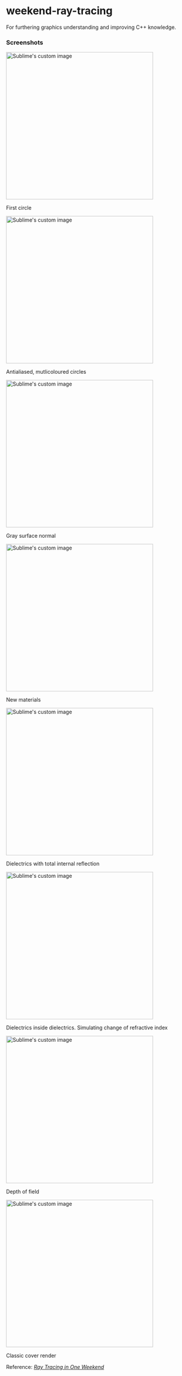 # weekend-ray-tracing
For furthering graphics understanding and improving C++ knowledge.

### Screenshots
<div align="left">
    <img width=400 src="https://github.com/user-attachments/assets/a73d4056-321c-4602-90d8-b60f691e5386" alt="Sublime's custom image"/>
    <p>First circle</p>
    <img width=400 src="https://github.com/user-attachments/assets/c40559d5-b91b-4ac6-b54c-170bddebdf95" alt="Sublime's custom image"/>
    <p>Antialiased, mutlicoloured circles</p>
    <img width=400 src="https://github.com/user-attachments/assets/7aba4e59-974a-46e0-8902-c525e0b34842" alt="Sublime's custom image"/>
    <p>Gray surface normal</p>
    <img width=400 src="https://github.com/user-attachments/assets/1fa0a698-35ae-451b-87f5-d1f0164c8a67" alt="Sublime's custom image"/>
    <p>New materials</p>
    <img width=400 src="https://github.com/user-attachments/assets/d15ad188-1d73-4e8c-8d4e-b8218c91f8bd" alt="Sublime's custom image"/>
    <p>Dielectrics with total internal reflection</p>
    <img width=400 src="https://github.com/user-attachments/assets/a354d6f8-aedc-4f71-81b6-e938d78cedac" alt="Sublime's custom image"/>
    <p>Dielectrics inside dielectrics. Simulating change of refractive index</p>
    <img width=400 src="https://github.com/user-attachments/assets/257606c0-af31-4674-ae64-ff6eca4287f7" alt="Sublime's custom image"/>
    <p>Depth of field</p>
    <img width=400 src="https://github.com/user-attachments/assets/32d0cc1c-a645-4cb1-87e7-b0452717cbeb" alt="Sublime's custom image"/>
    <p>Classic cover render</p>
</div>

Reference: [_Ray Tracing in One Weekend_](https://raytracing.github.io/books/RayTracingInOneWeekend.html)


